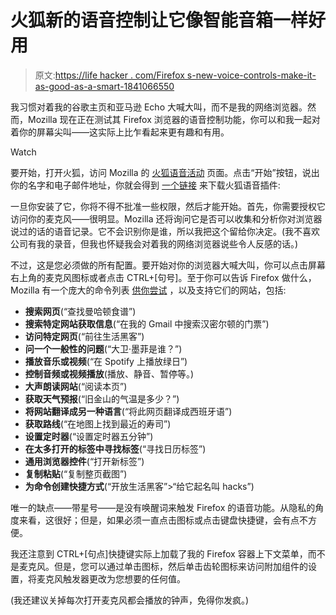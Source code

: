 # 火狐新的语音控制让它像智能音箱一样好用

> 原文:[https://life hacker . com/Firefox s-new-voice-controls-make-it-as-good-as-a-smart-1841066550](https://lifehacker.com/firefoxs-new-voice-controls-make-it-as-good-as-a-smart-1841066550)

我习惯对着我的谷歌主页和亚马逊 Echo 大喊大叫，而不是我的网络浏览器。然而，Mozilla 现在正在测试其 Firefox 浏览器的语音控制功能，你可以和我一起对着你的屏幕尖叫——这实际上比乍看起来更有趣和有用。

Watch

要开始，打开火狐，访问 Mozilla 的 [火狐语音活动](https://events.mozilla.org/firefoxvoicecampaign) 页面。点击“开始”按钮，说出你的名字和电子邮件地址，你就会得到 [一个链接](https://va.allizom.org/releases/prod/firefox-voice.xpi) 来下载火狐语音插件:

一旦你安装了它，你将不得不批准一些权限，然后才能开始。首先，你需要授权它访问你的麦克风——很明显。Mozilla 还将询问它是否可以收集和分析你对浏览器说过的话的语音记录。它不会识别你是谁，所以我把这个留给你决定。(我不喜欢公司有我的录音，但我也怀疑我会对着我的网络浏览器说些令人反感的话。)

不过，这是您必须做的所有配置。要开始对你的浏览器大喊大叫，你可以点击屏幕右上角的麦克风图标或者点击 CTRL+[句号]。至于你可以告诉 Firefox 做什么，Mozilla 有一个庞大的命令列表 [供你尝试](https://mozilla.github.io/firefox-voice/lexicon.html) ，以及支持它们的网站，包括:

*   **搜索网页**(“查找曼哈顿食谱”)
*   **搜索特定网站获取信息**(“在我的 Gmail 中搜索汉密尔顿的门票”)
*   **访问特定网页**(“前往生活黑客”)
*   **问一个一般性的问题**(“大卫·墨菲是谁？”)
*   **播放音乐或视频**(“在 Spotify 上播放绿日”)
*   **控制音频或视频播放**(播放、静音、暂停等。)
*   **大声朗读网站**(“阅读本页”)
*   **获取天气预报**(“旧金山的气温是多少？”)
*   **将网站翻译成另一种语言**(“将此网页翻译成西班牙语”)
*   **获取路线**(“在地图上找到最近的寿司”)
*   **设置定时器**(“设置定时器五分钟”)
*   **在太多打开的标签中寻找标签**(“寻找日历标签”)
*   **通用浏览器控件**(“打开新标签”)
*   **复制粘贴**(“复制整页截图”)
*   **为命令创建快捷方式**(“开放生活黑客”>“给它起名叫 hacks”)

唯一的缺点——带星号——是没有唤醒词来触发 Firefox 的语音功能。从隐私的角度来看，这很好；但是，如果必须一直点击图标或点击键盘快捷键，会有点不方便。

我还注意到 CTRL+[句点]快捷键实际上加载了我的 Firefox 容器上下文菜单，而不是麦克风。但是，您可以通过单击图标，然后单击齿轮图标来访问附加组件的设置，将麦克风触发器更改为您想要的任何值。

(我还建议关掉每次打开麦克风都会播放的钟声，免得你发疯。)